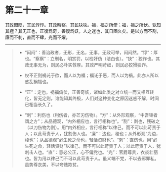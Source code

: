 # 第二十一章

其政悶悶，其民惇惇。其政察察，其民㹟㹟。禍，福之所倚；福，禍之所伏。孰知其極？其无正也，正復爲奇，善復爲妖，人之迷也，其日固久矣。是以方而不割，廉而不刺，直而不肆，光而不燿。

---

> + “闷闷”：善治政者，无形，无名，无事，无政可举，闷闷然。“惇”：厚也。“察察”：立刑名，明赏罚，以检奸伪（洁白也）。“㹟”：狡诈也。其政无事无为，则民必朴实惇厚。其政严明苛细，则民必狡猾㹟诈。
>
> + 权不正则祸讬于欲，而人以为福；福讬于恶，而人以为祸。此亦人所以惑乱祸福也。
>
> + “正”：定也。祸福倚伏，正善奇妖，诸如此类之对立统一而又相互转化，皆无定则，谁能知其终极，人们对这种变化之原因迷惑不解，时间已相当长久了。
>
> + “刺”：利伤也（利伤者，亦芒刃伤物）。“方”：从外形观察，“中吾钜者谓之方”；从品德观，“内外相应也，言行相称也”。“割”：剥也，残破之（以刀伤物为割）。用“内外相应，言行相称”以律己，而不可以此苛责于人；以此苛责于人，犹割伤人也。“廉”：边也，棱也；从外形观“为边，棱也”；从品德观“必生死之命也，轻恬资财也”。“刺”：直伤也。用“必生死之命，轻恬资财”以律己，而不可以此苛责于人；以此苛责于人，犹刺击人也。“直”：意必公正，心不偏党也。“光”：官爵尊贵，衣裘壮丽也。皆为用以律己而不可以此苛责于人。虽义端不党，不以去邪罪私。虽势尊衣美，不以夸贱欺贫。
